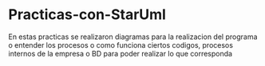 # Practicas-con-StarUml
En estas practicas se realizaron diagramas para la realizacion del programa o entender los procesos o como funciona ciertos codigos, procesos internos de la empresa o BD para poder realizar lo que corresponda
